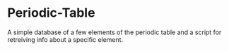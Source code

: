 # Periodic-Table
A simple database of a few elements of the periodic table and a script for retreiving info about a specific element.
